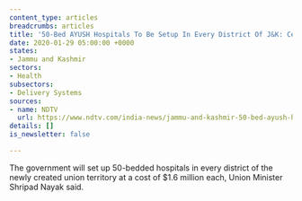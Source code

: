 ```yaml
---
content_type: articles
breadcrumbs: articles
title: '50-Bed AYUSH Hospitals To Be Setup In Every District Of J&K: Centre'
date: 2020-01-29 05:00:00 +0000
states:
- Jammu and Kashmir
sectors:
- Health
subsectors:
- Delivery Systems
sources:
- name: NDTV
  url: https://www.ndtv.com/india-news/jammu-and-kashmir-50-bed-ayush-hospitals-to-be-setup-in-every-district-of-j-k-centre-2168784
details: []
is_newsletter: false

---
```

The government will set up 50-bedded hospitals in every district of the newly created union territory at a cost of $1.6 million each, Union Minister Shripad Nayak said.
